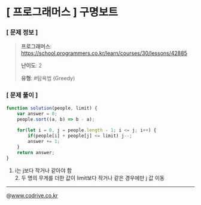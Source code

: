 # [ 프로그래머스 ] 구명보트

### [ 문제 정보 ]
> **프로그래머스**: https://school.programmers.co.kr/learn/courses/30/lessons/42885
> 
> **난이도**: 2
>
> **유형**: #탐욕법 (Greedy)


### [ 문제 풀이 ]
```JavaScript
function solution(people, limit) {
    var answer = 0;
    people.sort((a, b) => b - a);
    
    for(let i = 0, j = people.length - 1; i <= j; i++) {
        if(people[i] + people[j] <= limit) j--;
        answer += 1;
    }
    return answer;
}
```
1. i는 j보다 작거나 같아야 함<br>2. 두 명의 무게를 더한 값이 limit보다 작거나 같은 경우에만 j 값 이동


---
@www.codrive.co.kr